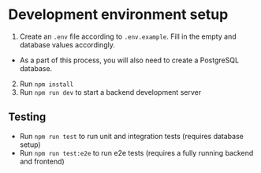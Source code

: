# Development environment setup

1. Create an `.env` file according to `.env.example`. Fill in the empty and database values accordingly.

- As a part of this process, you will also need to create a PostgreSQL database.

2. Run `npm install`
3. Run `npm run dev` to start a backend development server

## Testing

- Run `npm run test` to run unit and integration tests (requires database setup)
- Run `npm run test:e2e` to run e2e tests (requires a fully running backend and frontend)
